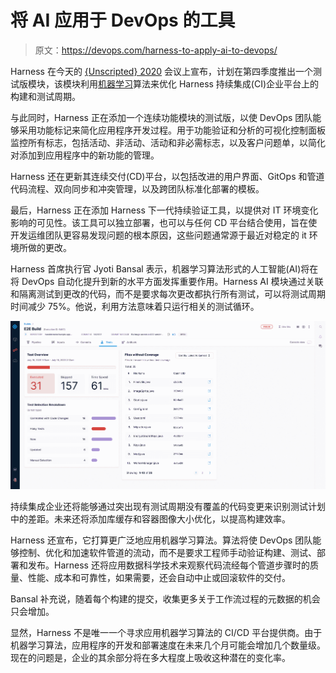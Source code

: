 # 将 AI 应用于 DevOps 的工具

> 原文：<https://devops.com/harness-to-apply-ai-to-devops/>

Harness 在今天的 [{Unscripted} 2020](https://www.unscriptedconf.io/) 会议上宣布，计划在第四季度推出一个测试版模块，该模块利用[机器学习](https://devops.com/?s=machine%20learning)算法来优化 Harness 持续集成(CI)企业平台上的构建和测试周期。

与此同时，Harness 正在添加一个连续功能模块的测试版，以使 DevOps 团队能够采用功能标记来简化应用程序开发过程。用于功能验证和分析的可视化控制面板监控所有标志，包括活动、非活动、活动和非必需标志，以及客户问题单，以简化对添加到应用程序中的新功能的管理。

Harness 还在更新其连续交付(CD)平台，以包括改进的用户界面、GitOps 和管道代码流程、双向同步和冲突管理，以及跨团队标准化部署的模板。

最后，Harness 正在添加 Harness 下一代持续验证工具，以提供对 IT 环境变化影响的可见性。该工具可以独立部署，也可以与任何 CD 平台结合使用，旨在使开发运维团队更容易发现问题的根本原因，这些问题通常源于最近对稳定的 it 环境所做的更改。

Harness 首席执行官 Jyoti Bansal 表示，机器学习算法形式的人工智能(AI)将在将 DevOps 自动化提升到新的水平方面发挥重要作用。Harness AI 模块通过关联和隔离测试到更改的代码，而不是要求每次更改都执行所有测试，可以将测试周期时间减少 75%。他说，利用方法意味着只运行相关的测试循环。

![](img/e19dc54d7898519c0672f468a10d6ab3.png)

持续集成企业还将能够通过突出现有测试周期没有覆盖的代码变更来识别测试计划中的差距。未来还将添加库缓存和容器图像大小优化，以提高构建效率。

Harness 还宣布，它打算更广泛地应用机器学习算法。算法将使 DevOps 团队能够控制、优化和加速软件管道的流动，而不是要求工程师手动验证构建、测试、部署和发布。Harness 还将应用数据科学技术来观察代码流经每个管道步骤时的质量、性能、成本和可靠性，如果需要，还会自动中止或回滚软件的交付。

Bansal 补充说，随着每个构建的提交，收集更多关于工作流过程的元数据的机会只会增加。

显然，Harness 不是唯一一个寻求应用机器学习算法的 CI/CD 平台提供商。由于机器学习算法，应用程序的开发和部署速度在未来几个月可能会增加几个数量级。现在的问题是，企业的其余部分将在多大程度上吸收这种潜在的变化率。